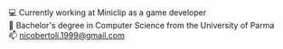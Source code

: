 💻 Currently working at Miniclip as a game developer <br>
📗 Bachelor's degree in Computer Science from the University of Parma <br>
📫 [nicobertoli.1999@gmail.com](mailto:nicobertoli.1999@gmail.com)
